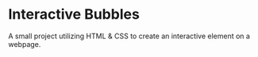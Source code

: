 # Interactive Bubbles

A small project utilizing HTML & CSS to create an interactive element on a webpage.